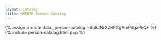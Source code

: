```yaml
---
layout: catalog
title: SWERIK Person Catalog
---
```

{% assign p = site.data._person-catalog.i-Su8JNrXZBPGgAmPdgaPkQF %}
{% include person-catalog.html p=p %}

